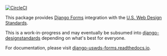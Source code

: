 [![CircleCI](https://circleci.com/gh/18F/django-uswds-forms.svg?style=svg)](https://circleci.com/gh/18F/django-uswds-forms)

This package provides [Django Forms][django-forms] integration with the
[U.S. Web Design Standards][uswds].

This is a work-in-progress and may eventually be subsumed into
[django-designstandards][] depending on what's best for everyone.

For documentation, please visit [django-uswds-forms.readthedocs.io][].

[django-designstandards]: https://github.com/department-of-veterans-affairs/django-designstandards
[uswds]: https://standards.usa.gov/
[django-uswds-forms.readthedocs.io]: http://django-uswds-forms.readthedocs.io/en/latest/
[django-forms]: https://docs.djangoproject.com/en/1.11/topics/forms/#the-django-form-class
